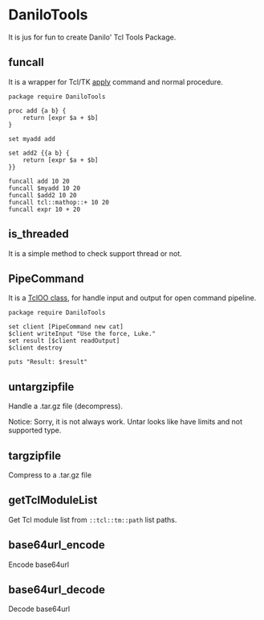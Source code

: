 # DaniloTools

It is jus for fun to create Danilo' Tcl Tools Package.

## funcall

It is a wrapper for Tcl/TK [apply](http://www.tcl.tk/man/tcl/TclCmd/apply.htm) command and normal procedure.

    package require DaniloTools

    proc add {a b} {
        return [expr $a + $b]
    }

    set myadd add

    set add2 {{a b} {
        return [expr $a + $b]
    }}

    funcall add 10 20
    funcall $myadd 10 20
    funcall $add2 10 20
    funcall tcl::mathop::+ 10 20
    funcall expr 10 + 20

## is_threaded

It is a simple method to check support thread or not.


## PipeCommand

It is a [TclOO class](http://www.tcl.tk/man/tcl/TclCmd/class.htm),
for handle input and output for open command pipeline.

    package require DaniloTools

    set client [PipeCommand new cat]
    $client writeInput "Use the force, Luke."
    set result [$client readOutput]
    $client destroy

    puts "Result: $result"


## untargzipfile

Handle a .tar.gz file (decompress).

Notice: Sorry, it is not always work.
Untar looks like have limits and not supported type.

## targzipfile

Compress to a .tar.gz file

## getTclModuleList

Get Tcl module list from `::tcl::tm::path` list paths.

## base64url_encode

Encode base64url

## base64url_decode

Decode base64url

